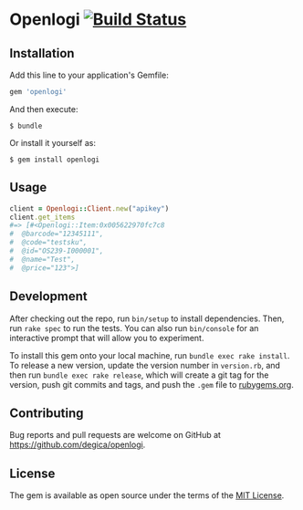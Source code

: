 # Openlogi [![Build Status](https://travis-ci.org/degica/openlogi.svg?branch=master)](https://travis-ci.org/degica/openlogi)

## Installation

Add this line to your application's Gemfile:

```ruby
gem 'openlogi'
```

And then execute:

    $ bundle

Or install it yourself as:

    $ gem install openlogi

## Usage

```ruby
client = Openlogi::Client.new("apikey")
client.get_items
#=> [#<Openlogi::Item:0x005622970fc7c8
#  @barcode="12345111",
#  @code="testsku",
#  @id="OS239-I000001",
#  @name="Test",
#  @price="123">]
```

## Development

After checking out the repo, run `bin/setup` to install dependencies. Then, run `rake spec` to run the tests. You can also run `bin/console` for an interactive prompt that will allow you to experiment.

To install this gem onto your local machine, run `bundle exec rake install`. To release a new version, update the version number in `version.rb`, and then run `bundle exec rake release`, which will create a git tag for the version, push git commits and tags, and push the `.gem` file to [rubygems.org](https://rubygems.org).

## Contributing

Bug reports and pull requests are welcome on GitHub at https://github.com/degica/openlogi.


## License

The gem is available as open source under the terms of the [MIT License](http://opensource.org/licenses/MIT).
